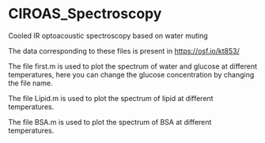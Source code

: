 # CIROAS_Spectroscopy
Cooled IR optoacoustic spectroscopy based on water muting

The data corresponding to these files is present in https://osf.io/kt853/

The file first.m is used to plot the spectrum of water and glucose at different temperatures, here you can change the glucose concentration by changing the file name.

The file Lipid.m is used to plot the spectrum of lipid at different temperatures.

The file BSA.m is used to plot the spectrum of BSA at different temperatures.
